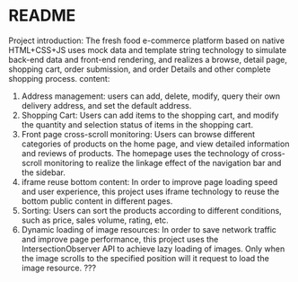 # README
Project introduction: The fresh food e-commerce platform based on native HTML+CSS+JS uses mock data and template string technology to simulate back-end data and front-end rendering, and realizes a browse, detail page, shopping cart, order submission, and order Details and other complete shopping process.
content:
1. Address management: users can add, delete, modify, query their own delivery address, and set the default address.
2. Shopping Cart: Users can add items to the shopping cart, and modify the quantity and selection status of items in the shopping cart.
3. Front page cross-scroll monitoring: Users can browse different categories of products on the home page, and view detailed information and reviews of products. The homepage uses the technology of cross-scroll monitoring to realize the linkage effect of the navigation bar and the sidebar.
4. iframe reuse bottom content: In order to improve page loading speed and user experience, this project uses iframe technology to reuse the bottom public content in different pages.
5. Sorting: Users can sort the products according to different conditions, such as price, sales volume, rating, etc.
6. Dynamic loading of image resources: In order to save network traffic and improve page performance, this project uses the IntersectionObserver API to achieve lazy loading of images. Only when the image scrolls to the specified position will it request to load the image resource.
???
